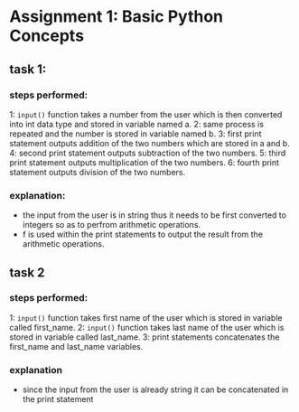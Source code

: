 # Assignment 1: Basic Python Concepts

## task 1:

### steps performed:
1: `input()` function takes a number from the user which is then converted into int data type and stored in variable named a.
2: same process is repeated and the number is stored in variable named b.
3: first print statement outputs addition of the two numbers which are stored in a and b.
4: second print statement outputs subtraction of the two numbers.
5: third print statement outputs multiplication of the two numbers.
6: fourth print statement outputs division of the two numbers.

### explanation:
 - the input from the user is in string thus it needs to be first converted to integers so as to perfrom arithmetic operations.
 - f is used within the print statements to output the result from the arithmetic operations.

## task 2

### steps performed:
1: `input()` function takes first name of the user which is stored in variable called first_name.
2: `input()` function takes last name of the user which is stored in variable called last_name.
3: print statements concatenates the first_name and last_name variables.

### explanation
 - since the input from the user is already string it can be concatenated in the print statement
